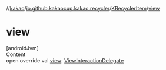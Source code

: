 //[kakao](../../../index.md)/[io.github.kakaocup.kakao.recycler](../index.md)/[KRecyclerItem](index.md)/[view](view.md)



# view  
[androidJvm]  
Content  
open override val [view](view.md): [ViewInteractionDelegate](../../io.github.kakaocup.kakao.delegate/-view-interaction-delegate/index.md)  



